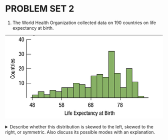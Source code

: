 # PROBLEM SET 2

<!--Ordered List-->

1. The World Health Organization collected data on 190 countries on life expectancy at birth.
<!--Images-->
![q1](215_week_2_q1.png)
<details>
<summary>
Describe whether this distribution is skewed to the left, skewed to the right, or symmetric. Also discuss its possible modes with an explanation.
</summary>
This histogram is skewed to the left, since the tail extends towards the left. A possible mode would be a life expectancy at birth of of 76.
</details>
